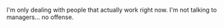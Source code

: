I'm only dealing with people that actually work right now. I'm not talking to managers... no offense.
